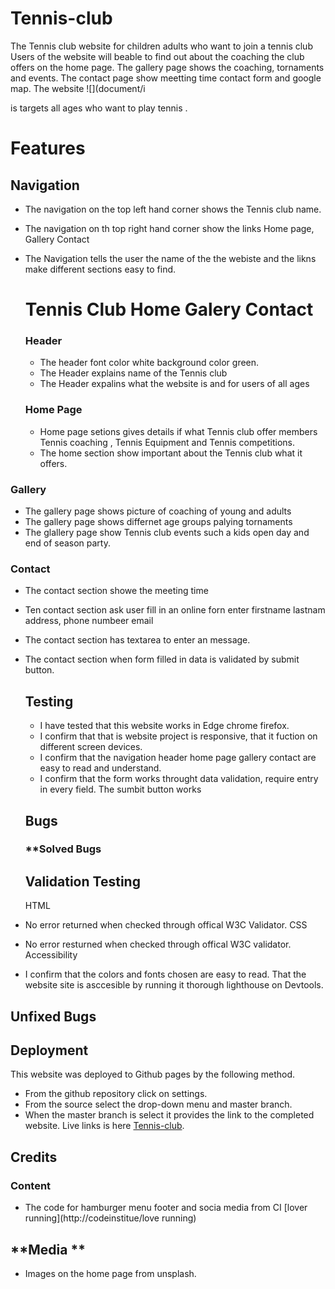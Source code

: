 # Tennis-club
The  Tennis club website for children adults who want to join a tennis club
Users of the website will beable to find out about the coaching the club offers
on the home page. The gallery page shows the coaching, tornaments and events.
The contact page show meetting time  contact form and google map. The website
![](document/i





is targets all ages who want to play tennis .

# **Features**
## **Navigation**
* The navigation on the top left hand corner shows the  Tennis club name.
* The navigation on th  top right hand corner show the links Home page, Gallery
  Contact
* The Navigation  tells the user the name of the the webiste and  the likns
  make different sections easy to find.

  # Tennis Club       Home Galery Contact
  ### **Header**
  * The header font color white background color green.
  * The Header explains name of the Tennis club
  * The Header expalins what the website is and for users of all ages

  ### **Home Page**
  * Home page setions gives details  if what Tennis club offer members
    Tennis coaching , Tennis Equipment and Tennis competitions.
  * The home section show  important about the Tennis club what it offers.

### **Gallery**
 *  The gallery page shows picture of coaching of young and adults
 *  The gallery page shows differnet age groups palying tornaments
 *  The glallery page show Tennis club events such a kids open day
    and end of season party.

### **Contact**  
* The contact section showe the meeting time
*  Ten contact section ask user  fill in an online forn
  enter firstname lastnam address, phone numbeer email
* The contact section has textarea to enter an message.
* The contact section when form filled in data is validated by
  submit button.

  ## **Testing**
  * I have tested that this website works in Edge chrome firefox.
  * I confirm that that is website project is responsive, that it
    fuction on different screen devices.
  * I confirm that the navigation header home page gallery contact
    are easy to read and understand.
  * I confirm that the form works throught data validation, require entry
    in every field. The sumbit button works

  ## **Bugs**
  ### **Solved Bugs





  ## **Validation Testing**
  HTML
* No error returned  when checked through offical W3C Validator.
  CSS
* No error resturned when checked through offical W3C validator.
  Accessibility
* I confirm that the colors and fonts chosen are easy to read. That the
   website site is asccesible by running it thorough lighthouse on Devtools.

## **Unfixed Bugs**


## **Deployment**
This website was deployed to Github pages by the following method.
*  From the github repository click on settings.
*  From the source select the drop-down menu  and master branch.
*  When the master branch is select it provides the link to the
  completed website.
Live links is here [Tennis-club](http://www.tennis-club.com).


## **Credits**

### **Content**
* The code for hamburger menu footer and socia media from CI [lover running](http://codeinstitue/love running)

## **Media **
* Images on the home page from unsplash.


  

  
    
  



    
  
  








 


  
